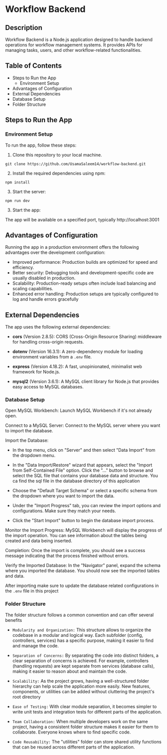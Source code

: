 # Workflow Backend

## Description

Workflow Backend is a Node.js application designed to handle backend operations for workflow management systems. It provides APIs for managing tasks, users, and other workflow-related functionalities.

## Table of Contents

- Steps to Run the App
  - Environment Setup
- Advantages of Configuration
- External Dependencies
- Database Setup
- Folder Structure

## Steps to Run the App

### Environment Setup

To run the app, follow these steps:

1. Clone this repository to your local machine.

```
git clone https://github.com/UsamaSaleem14/workflow-backend.git
```

2. Install the required dependencies using npm:

```
npm install
```

3. Start the server:

```
npm run dev
```

3. Start the app:

The app will be available on a specified port, typically http://localhost:3001

## Advantages of Configuration

Running the app in a production environment offers the following advantages over the development configuration:

- Improved performance: Production builds are optimized for speed and efficiency.
- Better security: Debugging tools and development-specific code are usually disabled in production.
- Scalability: Production-ready setups often include load balancing and scaling capabilities.
- Enhanced error handling: Production setups are typically configured to log and handle errors gracefully

## External Dependencies

The app uses the following external dependencies:

- **cors** (Version 2.8.5): CORS (Cross-Origin Resource Sharing) middleware for handling cross-origin requests.

- **dotenv** (Version 16.3.1): A zero-dependency module for loading environment variables from a `.env` file.

- **express** (Version 4.18.2): A fast, unopinionated, minimalist web framework for Node.js.

- **mysql2** (Version 3.6.1): A MySQL client library for Node.js that provides easy access to MySQL databases.

### Database Setup

Open MySQL Workbench: Launch MySQL Workbench if it's not already open.

Connect to a MySQL Server: Connect to the MySQL server where you want to import the database.

Import the Database:

- In the top menu, click on "Server" and then select "Data Import" from the dropdown menu.

- In the "Data Import/Restore" wizard that appears, select the "Import from Self-Contained File" option. Click the "..." button to browse and select the SQL file that contains your database data and structure. You ca find the sql file in the database directory of this application

- Choose the "Default Target Schema" or select a specific schema from the dropdown where you want to import the data.

- Under the "Import Progress" tab, you can review the import options and configurations. Make sure they match your needs.

- Click the "Start Import" button to begin the database import process.

Monitor the Import Progress: MySQL Workbench will display the progress of the import operation. You can see information about the tables being created and data being inserted.

Completion: Once the import is complete, you should see a success message indicating that the process finished without errors.

Verify the Imported Database: In the "Navigator" panel, expand the schema where you imported the database. You should now see the imported tables and data.

After importing make sure to update the database related configurations in the `.env` file in this project

### Folder Structure

The folder structure follows a common convention and can offer several benefits

- `Modularity and Organization:` This structure allows to organize the codebase in a modular and logical way. Each subfolder (config, controllers, services) has a specific purpose, making it easier to find and manage the code.

- `Separation of Concerns:` By separating the code into distinct folders, a clear separation of concerns is achieved. For example, controllers (handling requests) are kept separate from services (database calls), making it easier to reason about and maintain the code.

- `Scalability:` As the project grows, having a well-structured folder hierarchy can help scale the application more easily. New features, components, or utilities can be added without cluttering the project's root directory

- `Ease of Testing:` With clear module separation, it becomes simpler to write unit tests and integration tests for different parts of the application.

- `Team Collaboration:` When multiple developers work on the same project, having a consistent folder structure makes it easier for them to collaborate. Everyone knows where to find specific code.

- `Code Reusability:` The "utilities" folder can store shared utility functions that can be reused across different parts of the application.
